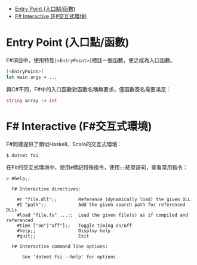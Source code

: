 <!-- TOC -->

- [Entry Point (入口點/函數)](#entry-point-入口點函數)
- [F# Interactive (F#交互式環境)](#f-interactive-f交互式環境)

<!-- /TOC -->



# Entry Point (入口點/函數)
F#項目中，使用特性`[<EntryPoint>]`標註一個函數，使之成為入口函數。

```fsharp
[<EntryPoint>]
let main args = ...
```

與C#不同，F#中的入口函數對函數名稱無要求，僅函數簽名需要滿足：

```fsharp
string array -> int
```



# F# Interactive (F#交互式環境)
F#同樣提供了類似Haskell、Scala的交互式環境：

```
$ dotnet fsi
```

在F#的交互式環境中，使用`#`標記特殊指令，使用`;;`結束語句，查看常用指令：

```
> #help;;

  F# Interactive directives:

    #r "file.dll";;        Reference (dynamically load) the given DLL
    #I "path";;            Add the given search path for referenced DLLs
    #load "file.fs" ...;;  Load the given file(s) as if compiled and referenced
    #time ["on"|"off"];;   Toggle timing on/off
    #help;;                Display help
    #quit;;                Exit

  F# Interactive command line options:

      See 'dotnet fsi --help' for options
```
